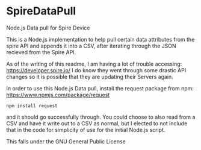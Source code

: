 # SpireDataPull
Node.js Data pull for Spire Device

This is a Node.js implementation to help pull certain data attributes from the spire API and appends it into a CSV, after iterating through the JSON recieved from the Spire API.

As of the writing of this readme, I am having a lot of trouble accessing: https://developer.spire.io/ I do know they went through some drastic API changes so it is possible that they are updating their Servers again.

In order to use this Node.js Data pull, install the request package from npm: https://www.npmjs.com/package/request 

```npm install request``` 

and it should go successfully through. You could choose to also read from a CSV and have it write out to a CSV as normal, but I elected to not include that in the code for simplicity of use for the initial Node.js script.

This falls under the GNU General Public License
